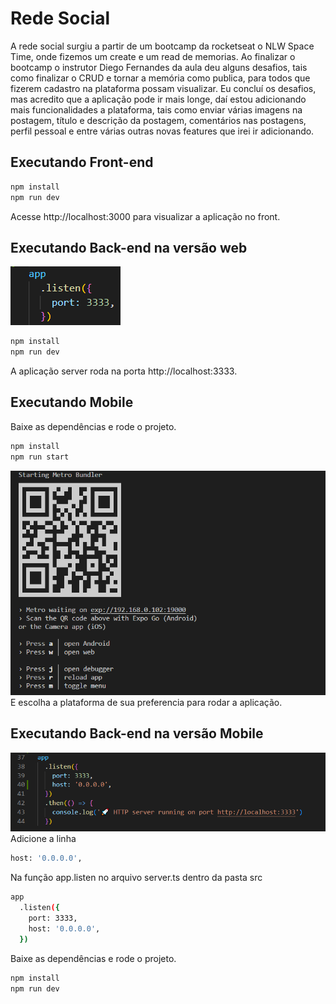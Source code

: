 # Rede Social 

A rede social surgiu a partir de um bootcamp da rocketseat o NLW Space Time, onde fizemos um create e um read de memorias. Ao finalizar o bootcamp o instrutor Diego Fernandes da aula deu alguns desafios, tais como finalizar o CRUD e tornar a memória como publica, para todos que fizerem cadastro na plataforma possam visualizar. Eu concluí os desafios, mas acredito que a aplicação pode ir mais longe, daí estou adicionando mais funcionalidades a plataforma, tais como enviar várias imagens na postagem, título e descrição da postagem, comentários nas postagens, perfil pessoal e entre várias outras novas features que irei ir adicionando.

## Executando Front-end
```sh
npm install
npm run dev
```
Acesse http://localhost:3000 para visualizar a aplicação no front.
## Executando Back-end na versão web
![Cover](./.github/runBackInWeb.png)
```sh
npm install
npm run dev
```
A aplicação server roda na porta http://localhost:3333.

## Executando Mobile
Baixe as dependências e rode o projeto.
```sh
npm install
npm run start
```
![Cover](./.github/runMobile.png) <br />
E escolha a plataforma de sua preferencia para rodar a aplicação.

## Executando Back-end na versão Mobile
![Cover](./.github/runBackInMobile.png) <br />
Adicione a linha     
```sh
host: '0.0.0.0',
```

Na função app.listen no arquivo server.ts dentro da pasta src
```sh
app
  .listen({
    port: 3333,
    host: '0.0.0.0',
  })
```

Baixe as dependências e rode o projeto.
```sh
npm install
npm run dev
```
